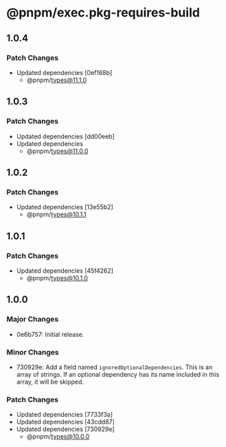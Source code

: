 # @pnpm/exec.pkg-requires-build

## 1.0.4

### Patch Changes

- Updated dependencies [0ef168b]
  - @pnpm/types@11.1.0

## 1.0.3

### Patch Changes

- Updated dependencies [dd00eeb]
- Updated dependencies
  - @pnpm/types@11.0.0

## 1.0.2

### Patch Changes

- Updated dependencies [13e55b2]
  - @pnpm/types@10.1.1

## 1.0.1

### Patch Changes

- Updated dependencies [45f4262]
  - @pnpm/types@10.1.0

## 1.0.0

### Major Changes

- 0e6b757: Initial release.

### Minor Changes

- 730929e: Add a field named `ignoredOptionalDependencies`. This is an array of strings. If an optional dependency has its name included in this array, it will be skipped.

### Patch Changes

- Updated dependencies [7733f3a]
- Updated dependencies [43cdd87]
- Updated dependencies [730929e]
  - @pnpm/types@10.0.0
